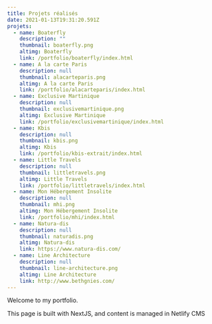 ```yaml
---
title: Projets réalisés
date: 2021-01-13T19:31:20.591Z
projets:
  - name: Boaterfly
    description: ""
    thumbnail: boaterfly.png
    altimg: Boaterfly
    link: /portfolio/boaterfly/index.html
  - name: A la carte Paris
    description: null
    thumbnail: alacarteparis.png
    altimg: A la carte Paris
    link: /portfolio/alacarteparis/index.html
  - name: Exclusive Martinique
    description: null
    thumbnail: exclusivemartinique.png
    altimg: Exclusive Martinique
    link: /portfolio/exclusivemartinique/index.html
  - name: Kbis
    description: null
    thumbnail: kbis.png
    altimg: Kbis
    link: /portfolio/kbis-extrait/index.html
  - name: Little Travels
    description: null
    thumbnail: littletravels.png
    altimg: Little Travels
    link: /portfolio/littletravels/index.html
  - name: Mon Hébergement Insolite
    description: null
    thumbnail: mhi.png
    altimg: Mon Hébergement Insolite
    link: /portfolio/mhi/index.html
  - name: Natura-dis
    description: null
    thumbnail: naturadis.png
    altimg: Natura-dis
    link: https://www.natura-dis.com/
  - name: Line Architecture
    description: null
    thumbnail: line-architecture.png
    altimg: Line Architecture
    link: http://www.bethgnies.com/
---
```

Welcome to my portfolio.

This page is built with NextJS, and content is managed in Netlify CMS